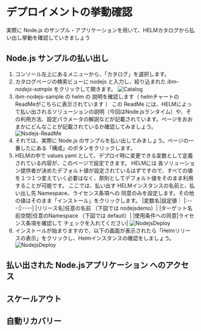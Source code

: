 
# デプロイメントの挙動確認

実際に Node.js のサンプル・アプリケーションを用いて、HELMカタログから払い出し挙動を確認していきましょう

## Node.js サンプルの払い出し

1. コンソール左上にあるメニューから、「カタログ」を選択します。
1. カタログページの検索ビューに nodejs と入力し、絞り込まれた *ibm-nodejs-sample* をクリックして開きます。
![Catalog](https://github.com/ICpTrial/ICPTrialJapan/blob/master/pictures/catalog-nodejs.png)
1. ibm-nodejs-sample の helm の 説明を確認します（ helmチャートのReadMeがこちらに表示されています ）
この ReadMe には、HELMによって払い出されるソリューションの説明（今回はNode.jsランタイム）や、その利用方法、設定パラメータの解説などが記載されています。ページをおおまかにどんなことが記載されているか確認してみましょう。
![Nodejs-ReadMe](https://github.com/ICpTrial/ICPTrialJapan/blob/master/pictures/nodejsreadme.png)
1. それでは、実際に Node.js のサンプルを払い出してみましょう。ページの一番したにある「構成」のボタンをクリックします。
1. HELMの中で values.yaml として、デプロイ時に変更できる変数として定義されている内容が、このページで設定できます。
HELMには 各ソリューション提供者が決めたデフォルト値が設定されているはずですので、すべての値を１つ１つ変えていく必要はなく、原則としてデフォルト値をそのまま利用することが可能です。
ここでは、払い出す HELMインスタンスの名前と、払い出し先 Namespace、ライセンス条項への 同意のみを設定します。その他の値はそのまま「インストール」をクリックします。
|変数名|設定値｜
|:---:|:----|
|リリース名|任意の名前 （下図では nodejsdemo）|
|ターゲット名前空間|任意のNamespace （下図では defautl）|
|使用条件への同意|ライセンス条項を確認して チェックを入れてください| 
![NodejsDeploy](https://github.com/ICpTrial/ICPTrialJapan/blob/master/pictures/nodejsdeploy.png)
1. インストールが始まりますので、以下の画面が表示されたら「Helmリリースの表示」をクリックし、Helmインスタンスの確認をしましょう。
![NodejsDeploy](https://github.com/ICpTrial/ICPTrialJapan/blob/master/pictures/nodejshelmrelease.png)

## 払い出された Node.jsアプリケーション へのアクセス

## スケールアウト

## 自動リカバリー

